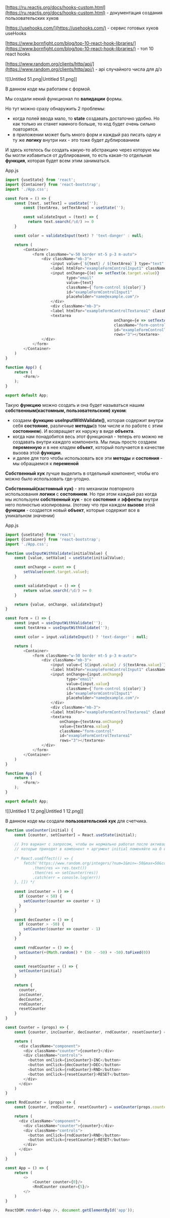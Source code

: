 [https://ru.reactjs.org/docs/hooks-custom.html](https://ru.reactjs.org/docs/hooks-custom.html) - документация создания пользовательских хуков

[https://usehooks.com/](https://usehooks.com/) - сервис готовых хуков useHooks

[https://www.bornfight.com/blog/top-10-react-hook-libraries/](https://www.bornfight.com/blog/top-10-react-hook-libraries/) - топ 10 react hooks

[https://www.random.org/clients/http/api/](https://www.random.org/clients/http/api/) - api случайного числа для д/з

![[Untitled 51.png|Untitled 51.png]]

В данном коде мы работаем с формой.

Мы создали некий функционал по **валидации** формы.

Но тут можно сразу обнаружить 2 проблемы:

- когда полей ввода мало, то **state** создавать достаточно удобно. Но как только их станет намного больше, то код будет очень сильно повторятся.
- в приложении может быть много форм и каждый раз писать одну и ту же **логику** внутри них - это тоже будет дублированием

И здесь хотелось бы создать какую-то абстракцию через которую мы бы могли избавиться от дублирования, то есть какая-то отдельная **функция**, которая будет всем этим заниматься.

App.js

```JavaScript
import {useState} from 'react';
import {Container} from 'react-bootstrap';
import './App.css';

const Form = () => {
    const [text, setText] = useState('');
		const [textArea, setTextArea] = useState('');

		const validateInput = (text) => {
	      return text.search(/\d/) >= 0 
    }

    const color = validateInput(text) ? 'text-danger' : null;

    return (
        <Container>
            <form className="w-50 border mt-5 p-3 m-auto">
                <div className="mb-3">
                    <input value={`${text} / ${textArea}`} type="text" className="form-control" readOnly/>
                    <label htmlFor="exampleFormControlInput1" className="form-label mt-3">Email address</label>
                    <input onChange={(e) => setText(e.target.value)} 
                           type="email"
                           value={text}
                           className={`form-control ${color}`}
                           id="exampleFormControlInput1" 
                           placeholder="name@example.com"/>
                    </div>
                    <div className="mb-3">
                    <label htmlFor="exampleFormControlTextarea1" className="form-label">Example textarea</label>
                    <textarea 
												onChange={e => setTextArea(e.target.value)}
												className="form-control" 
												id="exampleFormControlTextarea1" 
												rows="3"></textarea>
                </div>
            </form>
        </Container>
    )
}

function App() {
    return (
        <Form/>
    );
}

export default App;
```

  

Такую **функцию** можно создать и она будет называться нашим **собственным(кастомным, пользовательским) хуком**:

- создаем **функцию** **useInputWithValidate()**, которая содержит внутри себя **состояние**, различные **методы**(в том числе и по работе с этим **состоянием**). И возвращает их наружу в виде **объекта**.
- когда нам понадобится весь этот функционал - теперь его можно не создавать внутри каждого компонента. Мы лишь просто создаем **переменную** и в нее кладем **объект**, который получается в качестве вызова этой **функции**.
- и далее для того чтобы использовать все эти **методы** и **состояния** - мы обращаемся к **переменой**

**Собственный хук** лучше выделить в отдельный компонент, чтобы его можно было использовать где-угодно.

  

**Собственный(кастомный хук)** - это механизм повторного использования **логики** с **состоянием**. Но при этом каждый раз когда мы используем **собственный** **хук** - все **состояния** и **эффекты** внутри него полностью изолированы. (потому что при каждом **вызове** этой **функции** - создается новый **объект**, которые содержит все в уникальном значении)

App.js

```JavaScript
import {useState} from 'react';
import {Container} from 'react-bootstrap';
import './App.css';

function useInputWithValidate(initialValue) {
    const [value, setValue] = useState(initialValue);

    const onChange = event => {
        setValue(event.target.value);
    }

    const validateInput = () => {
        return value.search(/\d/) >= 0 
    }

    return {value, onChange, validateInput}
}

const Form = () => {
    const input = useInputWithValidate('');
    const textArea = useInputWithValidate('');

    const color = input.validateInput() ? 'text-danger' : null;

    return (
        <Container>
            <form className="w-50 border mt-5 p-3 m-auto">
                <div className="mb-3">
                    <input value={`${input.value} / ${textArea.value}`} type="text" className="form-control" readOnly/>
                    <label htmlFor="exampleFormControlInput1" className="form-label mt-3">Email address</label>
                    <input onChange={input.onChange} 
                           type="email"
                           value={input.value}
                           className={`form-control ${color}`}
                           id="exampleFormControlInput1" 
                           placeholder="name@example.com"/>
                    </div>
                    <div className="mb-3">
                    <label htmlFor="exampleFormControlTextarea1" className="form-label">Example textarea</label>
                    <textarea 
                        onChange={textArea.onChange}
                        value={textArea.value}
                        className="form-control" 
                        id="exampleFormControlTextarea1" 
                        rows="3"></textarea>
                </div>
            </form>
        </Container>
    )
}

function App() {
    return (
        <Form/>
    );
}

export default App;
```

![[Untitled 1 12.png|Untitled 1 12.png]]

В данном коде мы создали **пользовательский хук** для счетчика.

```JavaScript
function useCounter(initial) {
    const [counter, setCounter] = React.useState(initial);
  
    // Это вариант с запросом, чтобы он нормально работал после активации - уберите все props,
    // которые приходят в компонент + аргумент initial поменяйте на 0 или null
  
    /* React.useEffect(() => {
        fetch('https://www.random.org/integers/?num=1&min=-50&max=50&col=1&base=10&format=plain&rnd=new')
            .then(res => res.text())
            .then(res => setCounter(res))
            .catch(err = conosle.log(err))
    }, []) */
  
    const incCounter = () => {
      if (counter < 50) {
        setCounter(counter => counter + 1)
      }
    } 

    const decCounter = () => {
      if (counter > -50) {
        setCounter(counter => counter - 1)
      }
    }

    const rndCounter = () => {
      setCounter(+(Math.random() * (50 - -50) + -50).toFixed(0))
    }

    const resetCounter = () => {
      setCounter(initial)
    }
    
    return {
      counter,
      incCounter,
      decCounter,
      rndCounter,
      resetCounter
    }
}

const Counter = (props) => {
    const {counter, incCounter, decCounter, rndCounter, resetCounter} = useCounter(props.counter);

    return (
      <div className="component">
        <div className="counter">{counter}</div>
        <div className="controls">
          <button onClick={incCounter}>INC</button>
          <button onClick={decCounter}>DEC</button>
          <button onClick={rndCounter}>RND</button>
          <button onClick={resetCounter}>RESET</button>
        </div>
      </div>
    )
}

const RndCounter = (props) => {
    const {counter, rndCounter, resetCounter} = useCounter(props.counter);

    return (
      <div className="component">
        <div className="counter">{counter}</div>
        <div className="controls">
          <button onClick={rndCounter}>RND</button>
          <button onClick={resetCounter}>RESET</button>
        </div>
      </div>
    )
}

const App = () => {
    return (
        <>
            <Counter counter={0}/>
            <RndCounter counter={5}/>
        </>
    )
}

ReactDOM.render(<App />, document.getElementById('app'));
```